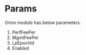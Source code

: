 # Params 

Orion module has below parameters. 

1. PerfFeePer  
2. MgmtFeePer  
3. LpEpochId  
4. Enabled  